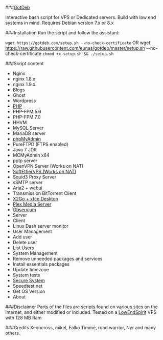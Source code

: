 ###[GotDeb](https://gotdeb.com)

Interactive bash script for VPS or Dedicated servers.
Build with low end systems in mind.
Requires Debian version 7.x or 8.x

###Installation
Run the script and follow the assistant:

`wget https://gotdeb.com/setup.sh --no-check-certificate`
OR
wget https://raw.githubusercontent.com/eunas/gotdeb/master/setup.sh --no-check-certificate
`chmod +x setup.sh && ./setup.sh`

###Script content

* Nginx
 * nginx 1.8.x
 * nginx 1.9.x
* Blogs
 * Ghost
 * Wordpress
* [PHP](https://github.com/eunas/gotdeb/wiki/PHP-FPM)
 * PHP-FPM 5.6
 * PHP-FPM 7.0
 * HHVM
* MySQL Server
* MariaDB server
* [phpMyAdmin](https://github.com/eunas/gotdeb/wiki/phpMyAdmin)
* PureFTPD (FTPS enabled)
* Java 7 JDK
* MCMyAdmin x64
* pptp server
* OpenVPN Server (Works on NAT)
* [SoftEtherVPS (Works on NAT)](https://github.com/eunas/gotdeb/wiki/SoftEtherVPN)
* Squid3 Proxy Server
* sSMTP server
* Aria2 + webui
* Transmission BitTorrent Client
* [X2Go + xfce Desktop](https://github.com/eunas/gotdeb/wiki/Remote-Desktop)
* [Plex Media Server](https://github.com/eunas/gotdeb/wiki/plexmediaserver)
* [Observium](https://github.com/eunas/gotdeb/wiki/Observium)
 * Server
 * Client
* Linux Dash server monitor
* User Management
 * Add user
 * Delete user
 * List Users
* System Management
 * Remove unneeded packages and services
 * Install essentials packages
 * Update timezone
 * System tests
 * [Secure System](https://github.com/eunas/gotdeb/wiki/Secure-System)
 * Speedtest.net
 * Get OS Version
* About


###Disclaimer
Parts of the files are scripts found on various sites on the internet, and either modified or included.
Tested on a [LowEndSpirit](http://lowendspirit.com/) VPS with 128 MB Ram

###Credits
Xeoncross, mikel, Falko Timme, road warrior, Nyr and many others.

